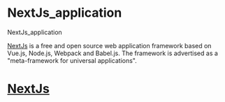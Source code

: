 # NextJs_application
NextJs_application



 [NextJs](https://nextjs.org/) is a free and open source web application framework based on Vue.js, Node.js, Webpack and Babel.js. The framework is advertised as a "meta-framework for universal applications".
 
 
 # [NextJs]("https://www.google.com/url?sa=i&url=https%3A%2F%2Fmedium.com%2F%40oguzhanaslan%2Freact-ile-ssr-next-js-i%25CC%2587ncelemesi-6cd9e37db260&psig=AOvVaw0H5kEaBbI37YVQvg8soF_B&ust=1588637927339000&source=images&cd=vfe&ved=0CAIQjRxqFwoTCOjF1sv3mOkCFQAAAAAdAAAAABAH")
 
 